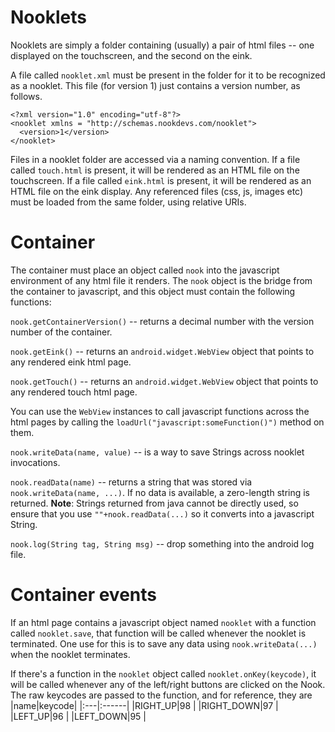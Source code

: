 # Nooklets #

Nooklets are simply a folder containing (usually) a pair of html files -- one displayed on the touchscreen, and the second on the eink.

A file called `nooklet.xml` must be present in the folder for it to be recognized as a nooklet. This file (for version 1) just contains a version number, as follows.

```
<?xml version="1.0" encoding="utf-8"?>
<nooklet xmlns = "http://schemas.nookdevs.com/nooklet">
  <version>1</version>
</nooklet>
```

Files in a nooklet folder are accessed via a naming convention. If a file called `touch.html` is present, it will be rendered as an HTML file on the touchscreen. If a file called `eink.html` is present, it will be rendered as an HTML file on the eink display. Any referenced files (css, js, images etc) must be loaded from the same folder, using relative URIs.

# Container #

The container must place an object called `nook` into the javascript environment of any html file it renders. The `nook` object is the bridge from the container to javascript, and this object must contain the following functions:

`nook.getContainerVersion()` -- returns a decimal number with the version number of the container.

`nook.getEink()` -- returns an `android.widget.WebView` object that points to any rendered eink html page.

`nook.getTouch()` -- returns an `android.widget.WebView` object that points to any rendered touch html page.

You can use the `WebView` instances to call javascript functions across the html pages by calling the `loadUrl("javascript:someFunction()")` method on them.

`nook.writeData(name, value)` -- is a way to save Strings across nooklet invocations.

`nook.readData(name)` -- returns a  string that was stored via `nook.writeData(name, ...)`. If no data is available, a zero-length string is returned.
**Note**: Strings returned from java cannot be directly used, so ensure that you use `""+nook.readData(...)` so it converts into a javascript String.

`nook.log(String tag, String msg)` -- drop something into the android log file.


# Container events #

If an html page contains a javascript object named `nooklet` with a function called `nooklet.save`, that function will be called whenever the nooklet is terminated. One use for this is to save any data using `nook.writeData(...)` when the nooklet terminates.

If there's a function in the `nooklet` object called `nooklet.onKey(keycode)`, it will be called whenever any of the left/right buttons are clicked on the Nook. The raw keycodes are passed to the function, and for reference, they are
|name|keycode|
|:---|:------|
|RIGHT\_UP|98     |
|RIGHT\_DOWN|97     |
|LEFT\_UP|96     |
|LEFT\_DOWN|95     |